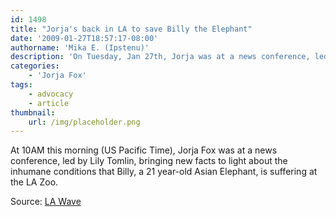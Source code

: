 ```yaml
---
id: 1498
title: "Jorja's back in LA to save Billy the Elephant"
date: '2009-01-27T18:57:17-08:00'
authorname: 'Mika E. (Ipstenu)'
description: 'On Tuesday, Jan 27th, Jorja was at a news conference, led by Lily Tomlin, bringing new facts to light about the inhumane conditions that Billy, a 21 year-old Asian Elephant, is suffering at the LA Zoo.'
categories:
    - 'Jorja Fox'
tags:
    - advocacy
    - article
thumbnail:
    url: /img/placeholder.png
---
```


At 10AM this morning (US Pacific Time), Jorja Fox was at a news conference, led by Lily Tomlin, bringing new facts to light about the inhumane conditions that Billy, a 21 year-old Asian Elephant, is suffering at the LA Zoo.

Source: [LA Wave](http://www.wavenewspapers.com/community/calendar/38493429.html)
